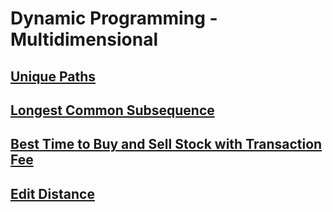 # Dynamic Programming - Multidimensional

## [Unique Paths](https://leetcode.com/problems/unique-paths/?envType=study-plan-v2&envId=leetcode-75)

## [Longest Common Subsequence](https://leetcode.com/problems/longest-common-subsequence/?envType=study-plan-v2&envId=leetcode-75)

## [Best Time to Buy and Sell Stock with Transaction Fee](https://leetcode.com/problems/best-time-to-buy-and-sell-stock-with-transaction-fee/?envType=study-plan-v2&envId=leetcode-75)

## [Edit Distance](https://leetcode.com/problems/edit-distance/?envType=study-plan-v2&envId=leetcode-75)

